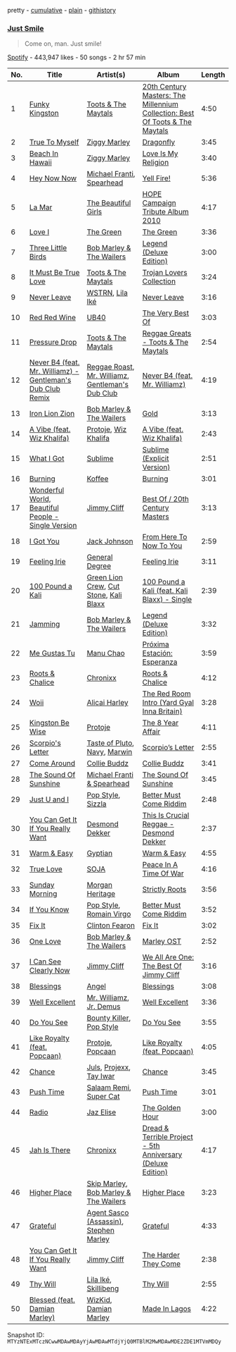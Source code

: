 pretty - [cumulative](/playlists/cumulative/37i9dQZF1DWVu0D7Y8cYcs.md) - [plain](/playlists/plain/37i9dQZF1DWVu0D7Y8cYcs) - [githistory](https://github.githistory.xyz/mackorone/spotify-playlist-archive/blob/main/playlists/plain/37i9dQZF1DWVu0D7Y8cYcs)

### [Just Smile](https://open.spotify.com/playlist/37i9dQZF1DWVu0D7Y8cYcs)

> Come on, man\. Just smile!

[Spotify](https://open.spotify.com/user/spotify) - 443,947 likes - 50 songs - 2 hr 57 min

| No. | Title | Artist(s) | Album | Length |
|---|---|---|---|---|
| 1 | [Funky Kingston](https://open.spotify.com/track/0bJ4nQojefjNpeuZNkiLrX) | [Toots & The Maytals](https://open.spotify.com/artist/6ZFv3wQwwWPiVDWhv0mjQK) | [20th Century Masters: The Millennium Collection: Best Of Toots & The Maytals](https://open.spotify.com/album/4LqckZIG3vtFVGIeY3Q5Yz) | 4:50 |
| 2 | [True To Myself](https://open.spotify.com/track/5N0lcnJTtKj4wNDvurHige) | [Ziggy Marley](https://open.spotify.com/artist/0o0rlxlC3ApLWsxFkUjMXc) | [Dragonfly](https://open.spotify.com/album/62Ot058LfUzRFxbramAggQ) | 3:45 |
| 3 | [Beach In Hawaii](https://open.spotify.com/track/1ZPsdTkzhDeHjA5c2Rnt2I) | [Ziggy Marley](https://open.spotify.com/artist/0o0rlxlC3ApLWsxFkUjMXc) | [Love Is My Religion](https://open.spotify.com/album/1r2BhDNMDn9BszceZZ7wVI) | 3:40 |
| 4 | [Hey Now Now](https://open.spotify.com/track/2kftb6UA1jan9BaDnYt6Xa) | [Michael Franti](https://open.spotify.com/artist/4vCYwGCNg2XUsdi9IVMzwo), [Spearhead](https://open.spotify.com/artist/19hpf6aLV5qwTfGOGptzA3) | [Yell Fire!](https://open.spotify.com/album/5qYW0P0YKnMBOvbpIJWB51) | 5:36 |
| 5 | [La Mar](https://open.spotify.com/track/2qrVYBy2PArMwQRVZxFWzz) | [The Beautiful Girls](https://open.spotify.com/artist/0hDJSg859MdK4c9vqu1dS8) | [HOPE Campaign Tribute Album 2010](https://open.spotify.com/album/6nKCSPUzU4GLM7cqqYmruM) | 4:17 |
| 6 | [Love I](https://open.spotify.com/track/4Hrw5VbQ9xDPdHdLCqBsSA) | [The Green](https://open.spotify.com/artist/5RkXaPxdZ8L7ERNgDZXlKh) | [The Green](https://open.spotify.com/album/5yZAQbR0tpWXBuMvKjxHjR) | 3:36 |
| 7 | [Three Little Birds](https://open.spotify.com/track/26JRni5Lqiyd9GNnlaz6DI) | [Bob Marley & The Wailers](https://open.spotify.com/artist/2QsynagSdAqZj3U9HgDzjD) | [Legend \(Deluxe Edition\)](https://open.spotify.com/album/0tiPal8J7t3B9tPF7kGWDi) | 3:00 |
| 8 | [It Must Be True Love](https://open.spotify.com/track/4fs7A0HgWe9guaNh3jPBFz) | [Toots & The Maytals](https://open.spotify.com/artist/6ZFv3wQwwWPiVDWhv0mjQK) | [Trojan Lovers Collection](https://open.spotify.com/album/1nmApsog19BD430O3mPzXm) | 3:24 |
| 9 | [Never Leave](https://open.spotify.com/track/6d5E28VYwyws9CY00lwxfq) | [WSTRN](https://open.spotify.com/artist/5nSAh3wlH7VaqpnkiMjzDs), [Lila Iké](https://open.spotify.com/artist/0uAUrmEQbwcDFzg0v7VicO) | [Never Leave](https://open.spotify.com/album/1uHkmdfOvhr3Jj7mdLIIkp) | 3:16 |
| 10 | [Red Red Wine](https://open.spotify.com/track/4uOKFydzAejjSFqYbv1XPt) | [UB40](https://open.spotify.com/artist/69MEO1AADKg1IZrq2XLzo5) | [The Very Best Of](https://open.spotify.com/album/05owfigVGpgPe7RKJG1hum) | 3:03 |
| 11 | [Pressure Drop](https://open.spotify.com/track/7cfILJJHW9ZSkbM2ywLhiN) | [Toots & The Maytals](https://open.spotify.com/artist/6ZFv3wQwwWPiVDWhv0mjQK) | [Reggae Greats \- Toots & The Maytals](https://open.spotify.com/album/3XeZ3oRelxBvhhHzfzlRMj) | 2:54 |
| 12 | [Never B4 \(feat\. Mr\. Williamz\) \- Gentleman's Dub Club Remix](https://open.spotify.com/track/2RVDc70wlyLx8iGO5vBgdR) | [Reggae Roast](https://open.spotify.com/artist/6X9sCKOanZEWlaDnFw24Ed), [Mr\. Williamz](https://open.spotify.com/artist/3iL52u3kr14P6cTpB0VuEs), [Gentleman's Dub Club](https://open.spotify.com/artist/6AGZSUNP6AVZ2BTxUsbJsr) | [Never B4 \(feat\. Mr\. Williamz\)](https://open.spotify.com/album/1oNd8JCWt5xazVoIjveTSE) | 4:19 |
| 13 | [Iron Lion Zion](https://open.spotify.com/track/7jzdw79XZtbF2HcX4ofHge) | [Bob Marley & The Wailers](https://open.spotify.com/artist/2QsynagSdAqZj3U9HgDzjD) | [Gold](https://open.spotify.com/album/3Nvfpup2KU1NjD4uVEbxzz) | 3:13 |
| 14 | [A Vibe \(feat\. Wiz Khalifa\)](https://open.spotify.com/track/6gkepFIH72ZdSIAjtvS7ZV) | [Protoje](https://open.spotify.com/artist/7BGR8y1VZAWK2oR4zD9COr), [Wiz Khalifa](https://open.spotify.com/artist/137W8MRPWKqSmrBGDBFSop) | [A Vibe \(feat\. Wiz Khalifa\)](https://open.spotify.com/album/6bTB8c23Zg98mJNN5wx5bw) | 2:43 |
| 15 | [What I Got](https://open.spotify.com/track/3oVSsJXNADnYAnZWiEWFJH) | [Sublime](https://open.spotify.com/artist/0EdvGhlC1FkGItLOWQzG4J) | [Sublime \(Explicit Version\)](https://open.spotify.com/album/5dwkpREUiLdmPLy4POzFSa) | 2:51 |
| 16 | [Burning](https://open.spotify.com/track/2ur8F1rb1lsxpZA9UJEDfl) | [Koffee](https://open.spotify.com/artist/1gWjcmBsveEYMxOZ0VRi32) | [Burning](https://open.spotify.com/album/1gCBAfrnTTAFRthxRqp0Rj) | 3:01 |
| 17 | [Wonderful World, Beautiful People \- Single Version](https://open.spotify.com/track/4GEz5ZGMPcX9OZ5ta0v85e) | [Jimmy Cliff](https://open.spotify.com/artist/3rJ3m1tM6vUgiWLjfV8sRf) | [Best Of / 20th Century Masters](https://open.spotify.com/album/1HkG5JC2RNtrBl4Zq97qgA) | 3:13 |
| 18 | [I Got You](https://open.spotify.com/track/5WjDmjD39LsFCRRALhorjd) | [Jack Johnson](https://open.spotify.com/artist/3GBPw9NK25X1Wt2OUvOwY3) | [From Here To Now To You](https://open.spotify.com/album/61427AKV7p3p30uvrniI4L) | 2:59 |
| 19 | [Feeling Irie](https://open.spotify.com/track/1P5GpSSraTkxFOYVwsxMXw) | [General Degree](https://open.spotify.com/artist/0CwVuGmnkIBc5uitBWkplO) | [Feeling Irie](https://open.spotify.com/album/5wZuvylSpV0QEwV52Zz5jH) | 3:11 |
| 20 | [100 Pound a Kali](https://open.spotify.com/track/4ueCKMfynKI8B2SzoPJaTr) | [Green Lion Crew](https://open.spotify.com/artist/7iA6sxOMDOu5MnyfmKQv6m), [Cut Stone](https://open.spotify.com/artist/2n90OvLEoTFhRC0AT0bS48), [Kali Blaxx](https://open.spotify.com/artist/6847AhFVSj1r1KknNDt6uz) | [100 Pound a Kali \(feat\. Kali Blaxx\) \- Single](https://open.spotify.com/album/2gpLJUMuesqNvhRWastDjC) | 2:39 |
| 21 | [Jamming](https://open.spotify.com/track/5svnF9TMoMnerAMo3mmNnt) | [Bob Marley & The Wailers](https://open.spotify.com/artist/2QsynagSdAqZj3U9HgDzjD) | [Legend \(Deluxe Edition\)](https://open.spotify.com/album/0tiPal8J7t3B9tPF7kGWDi) | 3:32 |
| 22 | [Me Gustas Tu](https://open.spotify.com/track/6t0fYRoZlM5kQ9qT19JnbZ) | [Manu Chao](https://open.spotify.com/artist/6wH6iStAh4KIaWfuhf0NYM) | [Próxima Estación: Esperanza](https://open.spotify.com/album/6V5K77ZC7Gq3I1GgOVSoVs) | 3:59 |
| 23 | [Roots & Chalice](https://open.spotify.com/track/7yEuDcNgsZYmiNiKmUcHCG) | [Chronixx](https://open.spotify.com/artist/2oZcMYiKpjaA2Et5mU3RPP) | [Roots & Chalice](https://open.spotify.com/album/5CAhDjreHUyDeG6QwGoysV) | 4:12 |
| 24 | [Woii](https://open.spotify.com/track/10J8eHB9Yajz8NODmjpjvt) | [Alicai Harley](https://open.spotify.com/artist/4HIgMgldxGG0v8nSDWJrnh) | [The Red Room Intro \(Yard Gyal Inna Britain\)](https://open.spotify.com/album/0x2r34IBmG1VXaOZK7TRTH) | 3:28 |
| 25 | [Kingston Be Wise](https://open.spotify.com/track/0qbouIdcN4lrj49jem7TEz) | [Protoje](https://open.spotify.com/artist/7BGR8y1VZAWK2oR4zD9COr) | [The 8 Year Affair](https://open.spotify.com/album/1pKiBXWp9b8nhnBzEh91nA) | 4:11 |
| 26 | [Scorpio's Letter](https://open.spotify.com/track/3VSqwaaVdUI2XN5qZqxoMc) | [Taste of Pluto](https://open.spotify.com/artist/3828W36d9HZq4E5THoccvT), [Navy](https://open.spotify.com/artist/5lcuEyOhY94UGnsCgzTFao), [Marwin](https://open.spotify.com/artist/3vvASoIawDVzzybIsuFYyA) | [Scorpio’s Letter](https://open.spotify.com/album/2lY0m3vfvgVafNQ05eMYVW) | 2:55 |
| 27 | [Come Around](https://open.spotify.com/track/1a64u7QtJ9yDwpNyfDrZTj) | [Collie Buddz](https://open.spotify.com/artist/5Ayl2bJtN5mdCsxZoxs9n1) | [Collie Buddz](https://open.spotify.com/album/2BGWnHTib774X9f7RPoato) | 3:41 |
| 28 | [The Sound Of Sunshine](https://open.spotify.com/track/6iBWazas8QsDtBnjlXkrXk) | [Michael Franti & Spearhead](https://open.spotify.com/artist/1mHuZMOP8FG5ip4yAb1vrB) | [The Sound Of Sunshine](https://open.spotify.com/album/6n3RWQarUS9N542RErAIgy) | 3:45 |
| 29 | [Just U and I](https://open.spotify.com/track/0FTxOb1jOXvonCIVtiuEvx) | [Pop Style](https://open.spotify.com/artist/5pzWFizoqhuhkImntBH12H), [Sizzla](https://open.spotify.com/artist/72T7x96EAqN2UWvAgobYfv) | [Better Must Come Riddim](https://open.spotify.com/album/5D2lB57hqgT7MHXPk7qltd) | 2:48 |
| 30 | [You Can Get It If You Really Want](https://open.spotify.com/track/7c4jhFb9hxGQ4UimhKPIWF) | [Desmond Dekker](https://open.spotify.com/artist/1FcB6xMihhP9Hb6AdGVbWe) | [This Is Crucial Reggae \- Desmond Dekker](https://open.spotify.com/album/3GgZQFcYrGnJJb8MEV0qt9) | 2:37 |
| 31 | [Warm & Easy](https://open.spotify.com/track/2K02J8shfay33u49WhlaZg) | [Gyptian](https://open.spotify.com/artist/2JX4h8xm0hNxCB0aNBWzyi) | [Warm & Easy](https://open.spotify.com/album/3IkZdCpD7KXA0gMA0REKLl) | 4:55 |
| 32 | [True Love](https://open.spotify.com/track/1yY9KKrsCOe5DUDstpvYke) | [SOJA](https://open.spotify.com/artist/2vaWvC8suCFkRXejDOK7EE) | [Peace In A Time Of War](https://open.spotify.com/album/5r9hBpqO48JZAUjZb3A8D1) | 4:16 |
| 33 | [Sunday Morning](https://open.spotify.com/track/3gonK3rQEsWNMyETqnOyxl) | [Morgan Heritage](https://open.spotify.com/artist/3VV18HyGcfLTqNjSjbROA1) | [Strictly Roots](https://open.spotify.com/album/2wF68GbQuZQxui1sOq385l) | 3:56 |
| 34 | [If You Know](https://open.spotify.com/track/2PMXhooCONyFAJCcepLCph) | [Pop Style](https://open.spotify.com/artist/5pzWFizoqhuhkImntBH12H), [Romain Virgo](https://open.spotify.com/artist/6HCIRVlJ8tvmKPAtFnxyFg) | [Better Must Come Riddim](https://open.spotify.com/album/5D2lB57hqgT7MHXPk7qltd) | 3:52 |
| 35 | [Fix It](https://open.spotify.com/track/2FmD1oi2Wna2jcQcYEEYn5) | [Clinton Fearon](https://open.spotify.com/artist/2mSiPzmzBCGS7p6tEuRuTd) | [Fix It](https://open.spotify.com/album/0UIcpuZ7MGsGOSzv5RFB2p) | 3:02 |
| 36 | [One Love](https://open.spotify.com/track/7cRTzS9N5Mn25ZZkzmp6Uy) | [Bob Marley & The Wailers](https://open.spotify.com/artist/2QsynagSdAqZj3U9HgDzjD) | [Marley OST](https://open.spotify.com/album/3GNhjIdkd87lLc19w2L1jS) | 2:52 |
| 37 | [I Can See Clearly Now](https://open.spotify.com/track/7aJZxI6TVdIvQSuWxQ4rqp) | [Jimmy Cliff](https://open.spotify.com/artist/3rJ3m1tM6vUgiWLjfV8sRf) | [We All Are One: The Best Of Jimmy Cliff](https://open.spotify.com/album/0g0F1l0hQ1nZTelBbmlmB5) | 3:16 |
| 38 | [Blessings](https://open.spotify.com/track/28XBIzpPzfgXwrno4B8U1f) | [Angel](https://open.spotify.com/artist/6RIJu05yhEIYskbVgxmk3R) | [Blessings](https://open.spotify.com/album/6YvdsRy3lNHkjwK7L4ojMi) | 3:08 |
| 39 | [Well Excellent](https://open.spotify.com/track/7uX7niEFrJFmj3SFHsnwkL) | [Mr\. Williamz](https://open.spotify.com/artist/3iL52u3kr14P6cTpB0VuEs), [Jr\. Demus](https://open.spotify.com/artist/2P7kXO4UzC2NHSHRmtdWlb) | [Well Excellent](https://open.spotify.com/album/4of34K5GjdYXRcfLKwjHKG) | 3:36 |
| 40 | [Do You See](https://open.spotify.com/track/5YRQDSlUCBFcevXm3CMpr8) | [Bounty Killer](https://open.spotify.com/artist/6UuT0BJZ9vF8Y1sxXnJl2s), [Pop Style](https://open.spotify.com/artist/5pzWFizoqhuhkImntBH12H) | [Do You See](https://open.spotify.com/album/2k8B3PeBWVB1y2RQx0ADav) | 3:55 |
| 41 | [Like Royalty \(feat\. Popcaan\)](https://open.spotify.com/track/4ezz5XTWn8PPTuDagSM8pH) | [Protoje](https://open.spotify.com/artist/7BGR8y1VZAWK2oR4zD9COr), [Popcaan](https://open.spotify.com/artist/62DmErcU7dqZbJaDqwsqzR) | [Like Royalty \(feat\. Popcaan\)](https://open.spotify.com/album/1vRu5xDjU8UI01GFdvWrnP) | 4:05 |
| 42 | [Chance](https://open.spotify.com/track/6RdojpAhP5ch1SznHxVyjC) | [Juls](https://open.spotify.com/artist/7BIkk865pwBrSZetA8Izic), [Projexx](https://open.spotify.com/artist/2DFzMI8SSWPYBBSxVF7b2N), [Tay Iwar](https://open.spotify.com/artist/0iqznAW9pzZ7KOjx8aCMWo) | [Chance](https://open.spotify.com/album/2JU83LnIrQS9kb3YS1B1ns) | 3:45 |
| 43 | [Push Time](https://open.spotify.com/track/4qeMtlPANjhEHKWm3VhmyK) | [Salaam Remi](https://open.spotify.com/artist/0rlS0SzVFk8BoiAW0fGBbN), [Super Cat](https://open.spotify.com/artist/7hHDN8REbPLpv46ROortOM) | [Push Time](https://open.spotify.com/album/0hG4yN1bfY9KhQcnUTQSDG) | 3:01 |
| 44 | [Radio](https://open.spotify.com/track/3dRjsMrxyqUbN5bfyLGbOS) | [Jaz Elise](https://open.spotify.com/artist/1KcAq7rtxXV2RJ7BsFFItA) | [The Golden Hour](https://open.spotify.com/album/5KvwBh1yyh6HiaTGDBzP78) | 3:00 |
| 45 | [Jah Is There](https://open.spotify.com/track/05aGKJ2UcIjF9DetAnU0qF) | [Chronixx](https://open.spotify.com/artist/2oZcMYiKpjaA2Et5mU3RPP) | [Dread & Terrible Project \- 5th Anniversary \(Deluxe Edition\)](https://open.spotify.com/album/3T5KaIlXqSnWUlnM99mOjv) | 4:17 |
| 46 | [Higher Place](https://open.spotify.com/track/6jQB97LaIftgb81KhkisXl) | [Skip Marley](https://open.spotify.com/artist/4ryoUS0W8qXokfMxrlJt6O), [Bob Marley & The Wailers](https://open.spotify.com/artist/2QsynagSdAqZj3U9HgDzjD) | [Higher Place](https://open.spotify.com/album/3LrRzezQmsqxC2eyqVvdAr) | 3:23 |
| 47 | [Grateful](https://open.spotify.com/track/1wslSV8ppr83jS3fWHHYQT) | [Agent Sasco \(Assassin\)](https://open.spotify.com/artist/0CiLVKp7LJTm0c8jdUmQNy), [Stephen Marley](https://open.spotify.com/artist/0CIwCGmQMqHqiblnZlFia1) | [Grateful](https://open.spotify.com/album/5tU3ADncFHfdDScnuzWTXa) | 4:33 |
| 48 | [You Can Get It If You Really Want](https://open.spotify.com/track/2QKh6t4JnWeTnzQpkNXhzW) | [Jimmy Cliff](https://open.spotify.com/artist/3rJ3m1tM6vUgiWLjfV8sRf) | [The Harder They Come](https://open.spotify.com/album/4UhiCJRMQrjZ1AQooan47K) | 2:38 |
| 49 | [Thy Will](https://open.spotify.com/track/57r0b2RzN5wsslQygPQSpQ) | [Lila Iké](https://open.spotify.com/artist/0uAUrmEQbwcDFzg0v7VicO), [Skillibeng](https://open.spotify.com/artist/5FkUhnHQ0KC63549LHHtst) | [Thy Will](https://open.spotify.com/album/6fni7JqR3wJqmz75SEeHI6) | 2:55 |
| 50 | [Blessed \(feat\. Damian Marley\)](https://open.spotify.com/track/3QO1m6i0nsrp8aOnapvbkx) | [WizKid](https://open.spotify.com/artist/3tVQdUvClmAT7URs9V3rsp), [Damian Marley](https://open.spotify.com/artist/3QJzdZJYIAcoET1GcfpNGi) | [Made In Lagos](https://open.spotify.com/album/6HpMdN52TfJAwVbmkrFeBN) | 4:22 |

Snapshot ID: `MTYzNTExMTczNCwwMDAwMDAyYjAwMDAwMTdjYjQ0MTBlM2MwMDAwMDE2ZDE1MTVmMDQy`
